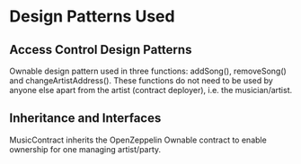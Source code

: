 # Design Patterns Used
## Access Control Design Patterns
Ownable design pattern used in three functions: addSong(), removeSong() and changeArtistAddress(). These functions do not need to be used by anyone else apart from the artist (contract deployer), i.e. the musician/artist.

## Inheritance and Interfaces
MusicContract inherits the OpenZeppelin Ownable contract to enable ownership for one managing artist/party.